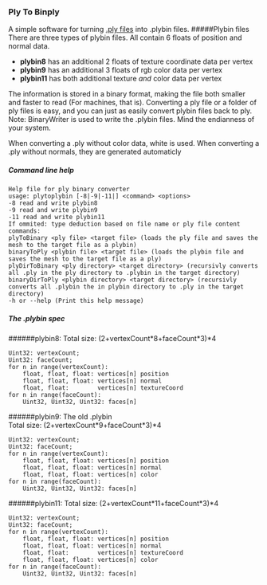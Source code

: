 ### Ply To Binply
A simple software for turning [.ply files](https://en.wikipedia.org/wiki/PLY_(file_format) "PLY (file format) - Wikipedia") into .plybin files.
#####Plybin files
There are three types of plybin files. All contain 6 floats of position and normal data.
- **plybin8** has an additional 2 floats of texture coordinate data per vertex
- **plybin9** has an additional 3 floats of rgb color data per vertex
- **plybin11** has both additional texture *and* color data per vertex

The information is stored in a binary format, making the file both smaller and faster to read (For machines, that is).
Converting a ply file or a folder of ply files is easy, and you can just as easily convert plybin files back to ply.
Note: BinaryWriter is used to write the .plybin files. Mind the endianness of your system.

When converting a .ply without color data, white is used. When converting a .ply without normals, they are generated automaticly

##### Command line help
```
Help file for ply binary converter
usage: plytoplybin [-8|-9|-11|] <command> <options>
-8 read and write plybin8
-9 read and write plybin9
-11 read and write plybin11
If ommited: type deduction based on file name or ply file content
commands:
plyToBinary <ply file> <target file> (loads the ply file and saves the mesh to the target file as a plybin)
binaryToPly <plybin file> <target file> (loads the plybin file and saves the mesh to the target file as a ply)
plyDirToBinary <ply directory> <target directory> (recursivly converts all .ply in the ply directory to .plybin in the target directory)
binaryDirToPly <plybin directory> <target directory> (recursivly converts all .plybin the in plybin directory to .ply in the target directory)
-h or --help (Print this help message)
```

##### The .plybin spec
######plybin8:
Total size: (2+vertexCount\*8+faceCount\*3)\*4
```
Uint32: vertexCount;
Uint32: faceCount;
for n in range(vertexCount):
	float, float, float: vertices[n] position
	float, float, float: vertices[n] normal
	float, float:	     vertices[n] textureCoord
for n in range(faceCount):
	Uint32, Uint32, Uint32: faces[n]
```

######plybin9:
The old .plybin  
Total size: (2+vertexCount\*9+faceCount\*3)\*4

```
Uint32: vertexCount;
Uint32: faceCount;
for n in range(vertexCount):
	float, float, float: vertices[n] position
	float, float, float: vertices[n] normal
	float, float, float: vertices[n] color
for n in range(faceCount):
	Uint32, Uint32, Uint32: faces[n]
```

######plybin11:
Total size: (2+vertexCount\*11+faceCount\*3)\*4

```
Uint32: vertexCount;
Uint32: faceCount;
for n in range(vertexCount):
	float, float, float: vertices[n] position
	float, float, float: vertices[n] normal
	float, float:	     vertices[n] textureCoord
	float, float, float: vertices[n] color
for n in range(faceCount):
	Uint32, Uint32, Uint32: faces[n]
```
